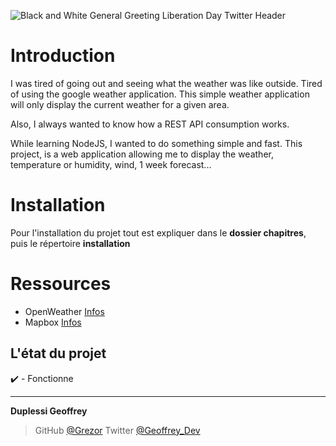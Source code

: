 ![Black and White General Greeting Liberation Day Twitter Header](https://user-images.githubusercontent.com/38507456/86512535-65c7e580-be03-11ea-8833-eabacd5c92c3.png)

# Introduction 
I was tired of going out and seeing what the weather was like outside. Tired of using the google weather application.
This simple weather application will only display the current weather for a given area. 

Also, I always wanted to know how a REST API consumption works.

While learning NodeJS, I wanted to do something simple and fast. This project, is a web application allowing me to display the weather, temperature or humidity, wind, 1 week forecast...

# Installation
Pour l'installation du projet tout est expliquer dans le **dossier chapitres**, puis le répertoire **installation** 


# Ressources 
- OpenWeather [Infos](https://openweathermap.org/guide)
- Mapbox [Infos](https://docs.mapbox.com/api/search/#geocoding)

## L'état du projet
✔️ - Fonctionne



---
**Duplessi Geoffrey** 
> GitHub [@Grezor][1]
> Twitter [@Geoffrey_Dev][2]

[1]: https://github.com/Grezor
[2]: https://twitter.com/Geoffrey_Dev
 


 
